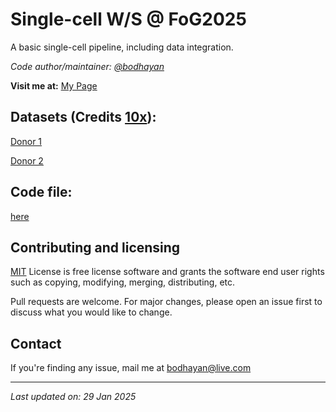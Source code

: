 # Single-cell W/S @ FoG2025

A basic single-cell pipeline, including data integration.

*Code author/maintainer: [@bodhayan](https://github.com/bodhayan)*

**Visit me at:** [My Page](https://bodhayan.github.io/)

## Datasets (Credits [10x](https://www.10xgenomics.com/)):

[Donor 1](https://www.10xgenomics.com/datasets/frozen-bmm-cs-healthy-control-1-1-standard-1-1-0)

[Donor 2](https://www.10xgenomics.com/datasets/frozen-bmm-cs-healthy-control-2-1-standard-1-1-0)

## Code file:

[here](./ana_v2.R)

## Contributing and licensing
[MIT](https://choosealicense.com/licenses/mit/) License is free license software and grants the software end user rights such as copying, modifying, merging, distributing, etc.

Pull requests are welcome. For major changes, please open an issue first to discuss what you would like to change.

## Contact

If you're finding any issue, mail me at bodhayan@live.com

***
*Last updated on: 29 Jan 2025*
